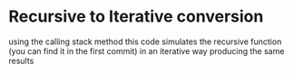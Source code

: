 # Recursive to Iterative conversion

using the calling stack method this code simulates the recursive function (you can find it in the first commit) in an iterative way producing the same results
